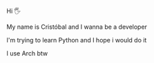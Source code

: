 Hi 🖐️

My name is Cristóbal and I wanna be a developer

I'm trying to learn Python and I hope i would do it

I use Arch btw

